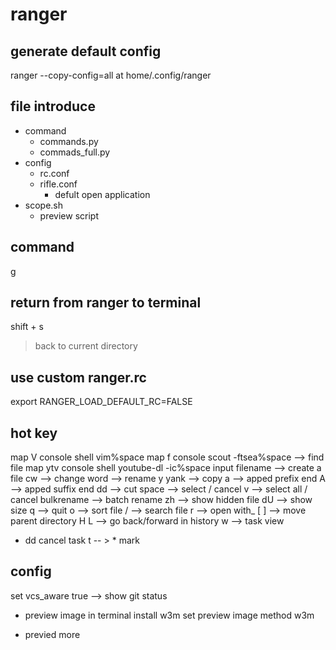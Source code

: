 # ranger

## generate default config 
ranger --copy-config=all
at home/.config/ranger

## file introduce
- command
	- commands.py
	- commads_full.py
- config
	- rc.conf
	- rifle.conf
		- defult open application
- scope.sh
	- preview script


## command
g

## return from ranger to terminal
shift + s
> back to current directory

## use custom ranger.rc
export RANGER_LOAD_DEFAULT_RC=FALSE

## hot key
map V console shell vim%space
map f console scout -ftsea%space --> find file
map ytv console shell youtube-dl -ic%space
input filename --> create a file
cw --> change word --> rename
y yank --> copy
a --> apped prefix end 
A --> apped suffix end
dd --> cut
space --> select / cancel
v --> select all / cancel
bulkrename --> batch rename
zh --> show hidden file
dU --> show size
q --> quit
o --> sort file
/ --> search file
r --> open with_
[ ] --> move parent directory
H L --> go back/forward in history
w --> task view
- dd cancel task
t -- > * mark

## config
set vcs_aware true --> show git status

- preview image in terminal
install w3m
set preview image
method w3m

- previed more
